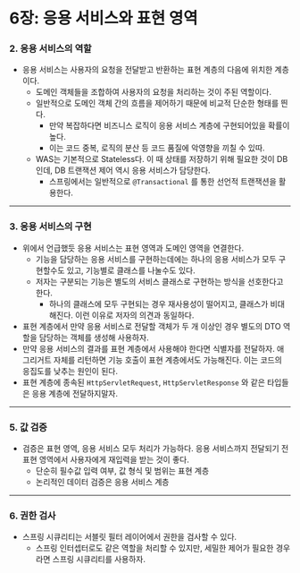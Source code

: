 # 6장: 응용 서비스와 표현 영역

### 2. 응용 서비스의 역할

- 응용 서비스는 사용자의 요청을 전달받고 반환하는 표현 계층의 다음에 위치한 계층이다.
    - 도메인 객체들을 조합하여 사용자의 요청을 처리하는 것이 주된 역할이다.
    - 일반적으로 도메인 객체 간의 흐름을 제어하기 때문에 비교적 단순한 형태를 띈다.
        - 만약 복잡하다면 비즈니스 로직이 응용 서비스 계층에 구현되어있을 확률이 높다.
        - 이는 코드 중복, 로직의 분산 등 코드 품질에 악영향을 끼칠 수 있따.
    - WAS는 기본적으로 Stateless다. 이 때 상태를 저장하기 위해 필요한 것이 DB인데, DB 트랜잭션 제어 역시 응용 서비스가 담당한다.
        - 스프링에서는 일반적으로 `@Transactional` 를 통한 선언적 트랜잭션을 활용한다.

---

### 3. 응용 서비스의 구현

- 위에서 언급했듯 응용 서비스는 표현 영역과 도메인 영역을 연결한다.
    - 기능을 담당하는 응용 서비스를 구현하는데에는 하나의 응용 서비스가 모두 구현할수도 있고, 기능별로 클래스를 나눌수도 있다.
    - 저자는 구분되는 기능은 별도의 서비스 클래스로 구현하는 방식을 선호한다고 한다.
        - 하나의 클래스에 모두 구현되는 경우 재사용성이 떨어지고, 클래스가 비대해진다. 이런 이유로 저자의 의견과 동일하다.
- 표현 계층에서 만약 응용 서비스로 전달할 객체가 두 개 이상인 경우 별도의 DTO 역할을 담당하는 객체를 생성해 사용하자.
- 만약 응용 서비스의 결과를 표현 계층에서 사용해야 한다면 식별자를 전달하자. 애그리거트 자체를 리턴하면 기능 호출이 표현 계층에서도 가능해진다. 이는 코드의 응집도를 낮추는 원인이 된다.
- 표현 계층에 종속된 `HttpServletRequest`, `HttpServletResponse` 와 같은 타입들은 응용 계층에 전달하지말자.

---

### 5. 값 검증

- 검증은 표현 영역, 응용 서비스 모두 처리가 가능하다. 응용 서비스까지 전달되기 전 표현 영역에서 사용자에게 재입력을 받는 것이 좋다.
    - 단순히 필수값 입력 여부, 값 형식 및 범위는 표현 계층
    - 논리적인 데이터 검증은 응용 서비스 계층

---

### 6. 권한 검사

- 스프링 시큐리티는 서블릿 필터 레이어에서 권한을 검사할 수 있다.
    - 스프링 인터셉터로도 같은 역할을 처리할 수 있지만, 세밀한 제어가 필요한 경우라면 스프링 시큐리티를 사용하자.